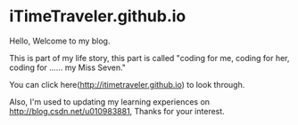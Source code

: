 # iTimeTraveler.github.io

Hello, Welcome to my blog.

This is part of my life story, this part is called "coding for me, coding for her, coding for ...... my Miss Seven." 

You can click here(http://itimetraveler.github.io) to look through.

Also, I'm used to updating my learning experiences on http://blog.csdn.net/u010983881, Thanks for your interest.